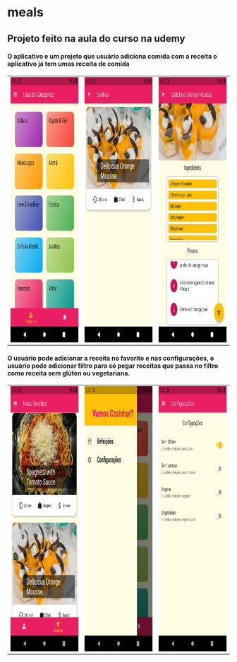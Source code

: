 # meals

## Projeto feito na aula do curso na udemy

#### O aplicativo e um projeto que usuário adiciona comida com a receita o aplicativo já tem umas receita de comida

<table>
  <tr>
    <td><img src="screenshot/Screenshot_0.png" width="300" height="600"></td>
    <td><img src="screenshot/Screenshot_1.png" width="300" height="600"></td>
    <td><img src="screenshot/Screenshot_2.png" width="300" height="600"></td>
  </tr>
</table>

#### O usuário pode adicionar a receita no favorito e nas configurações, o usuário pode adicionar filtro para só pegar receitas que passa no filtro como receita sem glúten ou vegetariana.

<table>
  <tr>
    <td><img src="screenshot/Screenshot_3.png" width="300" height="600"></td>
    <td><img src="screenshot/Screenshot_4.png" width="300" height="600"></td>
    <td><img src="screenshot/Screenshot_5.png" width="300" height="600"></td>
  </tr>
</table>
